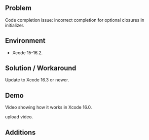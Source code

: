 ## Problem


Code completion issue: incorrect completion for optional closures in initializer.


## Environment


- Xcode 15-16.2.


## Solution / Workaround


Update to Xcode 16.3 or newer.


## Demo


Video showing how it works in Xcode 16.0.


upload video.


## Additions

